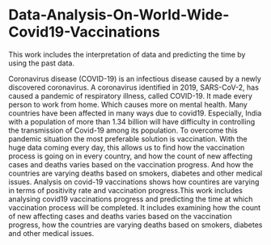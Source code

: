 # Data-Analysis-On-World-Wide-Covid19-Vaccinations
   This work includes the interpretation of data and predicting the time by using the past data.
   
Coronavirus disease (COVID-19) is an infectious disease caused by a newly discovered coronavirus. A coronavirus identified in 2019, SARS-CoV-2, has caused a pandemic of   respiratory illness, called COVID-19. It made every person to work from home. Which causes more on mental health. Many countries have been affected in many ways due to covid19.
Especially, India with a population of more than 1.34 billion will have difficulty in controlling the transmission of Covid-19 among its population. To overcome this pandemic situation the most preferable solution is vaccination. With the huge data coming every day, this allows us to find how the vaccination process is going on in every country, and how the count of new affecting cases and deaths varies based on the vaccination progress. And how the countries are varying deaths based on smokers, diabetes and other medical issues. Analysis on covid-19 vaccinations shows how countires are varying in terms of positivity rate and vaccination progress.This work includes analysing covid19 vaccinations progress and predicting the time at which  vaccination process will be completed. It includes examining how the count of new affecting cases and deaths varies based on the vaccination progress, how the countries are varying deaths based on smokers, diabetes and other medical issues.
